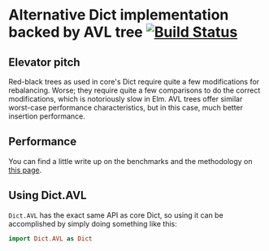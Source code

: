 # Alternative Dict implementation backed by AVL tree [![Build Status](https://travis-ci.org/zwilias/elm-avl-dict-exploration.svg?branch=master)](https://travis-ci.org/zwilias/elm-avl-dict-exploration)

## Elevator pitch

Red-black trees as used in core's Dict require quite a few modifications for
rebalancing. Worse; they require quite a few comparisons to do the correct
modifications, which is notoriously slow in Elm. AVL trees offer similar
worst-case performance characteristics, but in this case, much better insertion
performance.

## Performance

You can find a little write up on the benchmarks and the methodology on [this page](http://elm-avl-dict-bench.surge.sh).

## Using Dict.AVL

`Dict.AVL` has the exact same API as core Dict, so using it can be accomplished
by simply doing something like this:

```elm
import Dict.AVL as Dict
```
